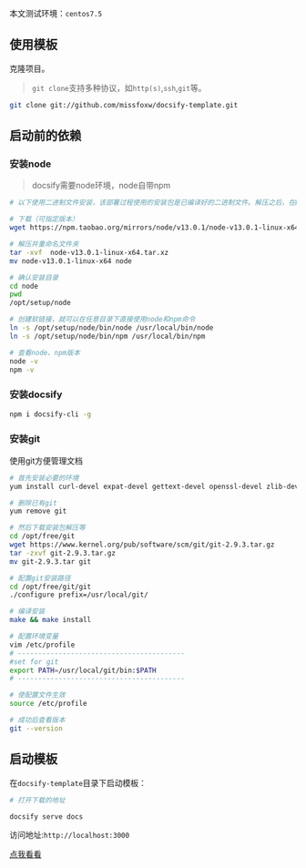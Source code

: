 
本文测试环境：`centos7.5`

## 使用模板

克隆项目。
> `git clone`支持多种协议，如`http(s)`,`ssh`,`git`等。

```bash
git clone git://github.com/missfoxw/docsify-template.git
```

## 启动前的依赖

### 安装node

> docsify需要node环境，node自带npm

```bash
# 以下使用二进制文件安装，该部署过程使用的安装包是已编译好的二进制文件。解压之后，在bin文件夹中就已存在node和npm，无需重复编译。

# 下载（可指定版本）
wget https://npm.taobao.org/mirrors/node/v13.0.1/node-v13.0.1-linux-x64.tar.xz

# 解压并重命名文件夹
tar -xvf  node-v13.0.1-linux-x64.tar.xz
mv node-v13.0.1-linux-x64 node

# 确认安装目录
cd node
pwd
/opt/setup/node

# 创建软链接，就可以在任意目录下直接使用node和npm命令
ln -s /opt/setup/node/bin/node /usr/local/bin/node
ln -s /opt/setup/node/bin/npm /usr/local/bin/npm

# 查看node、npm版本
node -v
npm -v 
```

### 安装docsify

```bash
npm i docsify-cli -g
```

### 安装git

使用git方便管理文档

```bash
# 首先安装必要的环境
yum install curl-devel expat-devel gettext-devel openssl-devel zlib-devel gcc perl-ExtUtils-MakeMaker

# 删除已有git
yum remove git

# 然后下载安装包解压等
cd /opt/free/git
wget https://www.kernel.org/pub/software/scm/git/git-2.9.3.tar.gz
tar -zxvf git-2.9.3.tar.gz
mv git-2.9.3.tar git

# 配置git安装路径
cd /opt/free/git/git
./configure prefix=/usr/local/git/

# 编译安装
make && make install

# 配置环境变量
vim /etc/profile
# -----------------------------------------
#set for git
export PATH=/usr/local/git/bin:$PATH
# -----------------------------------------

# 使配置文件生效
source /etc/profile

# 成功后查看版本
git --version
```

## 启动模板

在`docsify-template`目录下启动模板：

```bash
# 打开下载的地址

docsify serve docs
```
访问地址:`http://localhost:3000`

[点我看看](http://118.190.97.56:3000)
